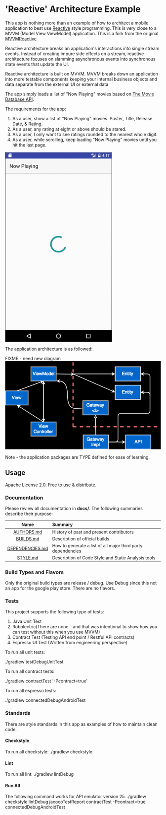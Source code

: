# 'Reactive' Architecture Example
This app is nothing more than an example of how to architect a mobile application to best use
[Reactive](https://github.com/ReactiveX/RxAndroid) style programming. This is very close to
a MVVM (Model View ViewModel) application. This is a fork from
the original [MVVMReactive](https://github.com/HIFILEO/MVVMReactive)

Reactive architecture breaks an application's interactions into single stream events. Instead of creating impure
side effects on a stream, reactive architecture focuses on slamming asynchronous events into synchronous state events that update
the UI.

Reactive architecture is built on MVVM. MVVM breaks down an application into more testable components keeping your internal
business objects and data separate from the external UI or external data.

The app simply loads a list of "Now Playing" movies based on [The Movie Database API](https://developers.themoviedb.org/3/movies/get-now-playing).

The requirements for the app:
1. As a user, show a list of "Now Playing" movies. Poster, Title, Release Date, & Rating. 
2. As a user, any rating at eight or above should be stared.
3. As a user, I only want to see ratings rounded to the nearest whole digit. 
4. As a user, while scrolling, keep loading "Now Playing" movies until you hit the last page. 

<img align="center" src="doc/demo.gif" alt="Demo of the app."/>

The application architecture is as followed: 

FIXME - need new diagram
![Alt text](/doc/mvvm_detailed_architecture.png?raw=true "App MVVM Architecture")

Note - the application packages are TYPE defined for ease of learning.

## Usage

Apache License 2.0. Free to use & distribute.

### Documentation

Please review all documentation in **docs/**. The following summaries describe their purpose:

| Name                                                                                          | Summary                                                     |
| :--------------------------------------------------------------------------------------------:|:------------------------------------------------------------|
| [AUTHORS.md](https://github.com/HIFILEO/ReactiveArchitecture/blob/master/doc/AUTHORS.md)                | History of past and present contributors                    |
| [BUILDS.md](https://github.com/HIFILEO/ReactiveArchitecture/blob/master/doc/BUILDS.md)                  | Description of official builds                              |
| [DEPENDENCIES.md](https://github.com/HIFILEO/ReactiveArchitecture/blob/master/doc/DEPENDENCIES.md)      | How to generate a list of all major third party dependencies|
| [STYLE.md](https://github.com/HIFILEO/ReactiveArchitecture/blob/master/doc/STYLE.md)                    | Description of Code Style and Static Analysis tools         |

### Build Types and Flavors

Only the original build types are release / debug. Use Debug since this
not an app for the google play store. There are no flavors.

### Tests

This project supports the following type of tests:

1. Java Unit Test
2. Robolectric(There are none - and that was intentional to show how you can test without this when you use MVVM)
3. Contract Test (Testing API end point / Restful API contracts)
4. Espresso UI Test (Written from engineering perspective)

To run all unit tests:

./gradlew testDebugUnitTest

To run all contract tests:

./gradlew contractTest '-Pcontract=true'

To run all espresso tests:

./gradlew connectedDebugAndroidTest

### Standards

There are style standards in this app as examples of how to maintain clean code.

#### Checkstyle

To run all checkstyle:
./gradlew checkstyle

#### Lint

To run all lint:
./gradlew lintDebug

#### Run All

The following command works for API emulator version 25.
./gradlew checkstyle lintDebug jacocoTestReport contractTest -Pcontract=true connectedDebugAndroidTest

